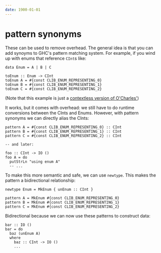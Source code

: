```yaml
---
date: 1900-01-01
---
```



pattern synonyms
=================

These can be used to remove overhead. The general idea is that you can add
synoyms to GHC's pattern matching system. For example, if you wind up with enums
that reference `CInt`s like:

    data Enum = A | B | C

    toEnum :: Enum -> CInt
    toEnum A = #{const CLIB_ENUM_REPRESENTING_0}
    toEnum B = #{const CLIB_ENUM_REPRESENTING_1}
    toEnum C = #{const CLIB_ENUM_REPRESENTING_2}

(Note that this example is just a [contextless version of O'Charles'][24-ps])

It works, but it comes with overhead: we still have to do runtime conversions
between the CInts and Enums. However, with pattern synonyms we can directly
alias the CInts:

    pattern A = #{const CLIB_ENUM_REPRESENTING_0} :: CInt
    pattern B = #{const CLIB_ENUM_REPRESENTING_1} :: CInt
    pattern C = #{const CLIB_ENUM_REPRESENTING_2} :: CInt

    -- and later:

    foo :: CInt -> IO ()
    foo A = do
      putStrLn "using enum A"
      -- ...

To make this more semantic and safe, we can use `newtype`. This makes the
pattern a bidirectional relationship:

    newtype Enum = MkEnum { unEnum :: CInt }

    pattern A = MkEnum #{const CLIB_ENUM_REPRESENTING_0}
    pattern B = MkEnum #{const CLIB_ENUM_REPRESENTING_1}
    pattern C = MkEnum #{const CLIB_ENUM_REPRESENTING_2}

Bidirectional because we can now use these patterns to construct data:

    bar :: IO ()
    bar = do
      baz (unEnum A)
      where
        baz :: CInt -> IO ()
        ...

[24-ps]: https://ocharles.org.uk/blog/posts/2014-12-03-pattern-synonyms.html

